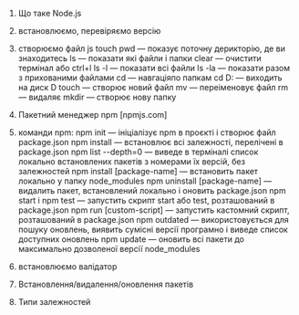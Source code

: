 1. Що таке Node.js
2. встановлюємо, перевіряємо версію
3. створюємо файл js touch
    pwd — показує поточну дерикторію, де ви знаходитесь
    ls — показати які файли і папки
    clear — очистити термінал або ctrl+l
    ls -l — показати всі файли
    ls -la — показати разом з прихованими файлами
    cd — навгаціяпо папкам
    cd D: — виходить на диск D
    touch — створює новий файл
    mv — переіменовує файл
    rm — видаляє
    mkdir — створює нову папку

4. Пакетний менеджер npm [npmjs.com]
5. команди npm:
    npm init — ініціалізує npm в проєкті і створює файл package.json
    npm install — встановлює всі залежності, перелічені в package.json
    npm list --depth=0 — виведе в терміналі список локально встановлених  пакетів з номерами їх версій, без залежностей
    npm install [package-name] — встановить пакет локально у папку node_modules
    npm uninstall [package-name] — видалить пакет, встановлений локально і оновить package.json
    npm start і npm test — запустить скрипт start або test, розташований в package.json
    npm run [custom-script] — запустить кастомний скрипт, розташований в package.json
    npm outdated — використовується для пошуку оновлень, виявить сумісні версії програмно і виведе список доступних оновлень
    npm update — оновить всі пакети до максимально дозволеної версії
    node_modules
6. встановлюємо валідатор
7. Встановлення/видалення/оновлення пакетів
8. Типи залежностей​